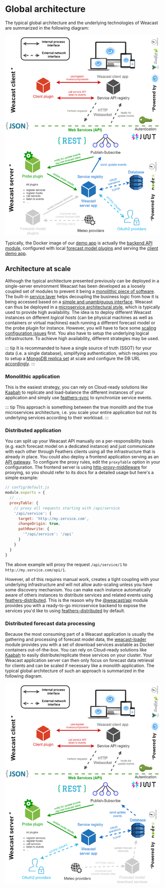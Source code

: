 # Global architecture

The typical global architecture and the underlying technologies of Weacast are summarized in the following diagram:

![Global architecture](./../assets/global-architecture.png)

Typically, the Docker image of our [demo app](https://hub.docker.com/r/weacast/weacast-app) is actually the [backend API module](https://github.com/weacast/weacast/packages/api), configured with local [forecast model plugins](../api/plugin.md) and serving the [client demo app](https://github.com/weacast/weacast-app).

## Architecture at scale

Although the typical architecture presented previously can be deployed in a single-server environment Weacast has been developed as a loosely coupled set of modules to prevent it being a [monolithic piece of software](http://whatis.techtarget.com/definition/monolithic-architecture). The built-in [service layer](https://docs.feathersjs.com/guides/about/philosophy.html#services) helps decoupling the business logic from how it is being accessed based on a [simple and unambiguous interface](https://docs.feathersjs.com/guides/about/philosophy.html#uniform-interfaces). Weacast can thus be deployed in a [microservice architectural style](http://searchmicroservices.techtarget.com/definition/microservices), which is typically used to provide high availability. The idea is to deploy different Weacast instances on different *logical hosts* (can be physical machines as well as containers or virtual machines) each running a different forecast model or the probe plugin for instance. However, you will have to face some [scaling configuration issues](https://docs.feathersjs.com/guides/advanced/scaling.html) first. You also have to setup the underlying logical infrastructure. To achieve high availability, different strategies may be used. 

::: tip
It is recommanded to have a single source of truth (SSOT) for your data (i.e. a single database), simplifying authentication, which requires you to setup a [MongoDB replica set](https://docs.mongodb.com/manual/tutorial/deploy-replica-set/) at scale and configure the DB URL [accordingly](http://mongodb.github.io/node-mongodb-native/2.0/reference/connecting/connection-settings/). 
:::

### Monolithic application

This is the easiest strategy, you can rely on Cloud-ready solutions like [Kaabah](https://kalisio.github.io/kaabah/) to replicate and load-balance the different instances of your application and simply use [feathers-sync](https://github.com/feathersjs-ecosystem/feathers-sync) to synchronize service events.

::: tip
This approach is something between the true monolith and the true microservices architecture, i.e. you scale your entire application but not its underlying services according to their workload.
:::

### Distributed application

You can split up your Weacast API manually on a per-responsibility basis (e.g. each forecast model on a dedicated instance) and just communicate with each other through Feathers clients using all the infrastructure that is already in place. You could also deploy a frontend application serving as an [API gateway](http://microservices.io/patterns/apigateway.html). To configure the proxy rules, edit the `proxyTable` option in your configuration. The frontend server is using [http-proxy-middleware](https://github.com/chimurai/http-proxy-middleware) for proxying, so you should refer to its docs for a detailed usage but here's a simple example:

``` js
// config/default.js
module.exports = {
  // ...
  proxyTable: {
    // proxy all requests starting with /api/service
    '/api/service': {
      target: 'http://my.service.com',
      changeOrigin: true,
      pathRewrite: {
        '^/api/service': '/api'
      }
    }
  }
}
```

The above example will proxy the request `/api/service/1` to `http://my.service.com/api/1`.

However, all of this requires manual work, creates a tight coupling with your underlying infrastructure and will not allow auto-scaling unless you have some discovery mechanism. You can make each instance automatically aware of others instances to distribute services and related events using [feathers-distributed](https://github.com/kalisio/feathers-distributed). This is the reason why the [@weacast/api](https://github.com/weacast/weacast/packages/api) module provides you with a ready-to-go microservice backend to expose the services you'd like to using [feathers-distributed](https://github.com/kalisio/feathers-distributed) by default.

### Distributed forecast data processing

Because the most consuming part of a Weacast application is usually the gathering and processing of forecast model data, the [weacast-loader](https://github.com/weacast/weacast-loader) module provides you with a set of download services available as Docker containers out-of-the-box. You can rely on Cloud-ready solutions like [Kaabah](https://kalisio.github.io/kaabah/) to easily distribute/replicate these services on your cluster. Your Weacast application server can then only focus on forecast data retrieval for clients and can be scaled if necessary like a monolith application. The typical global architecture of such an approach is summarized in the following diagram.

![Global architecture](./../assets/global-architecture-v2.png)


